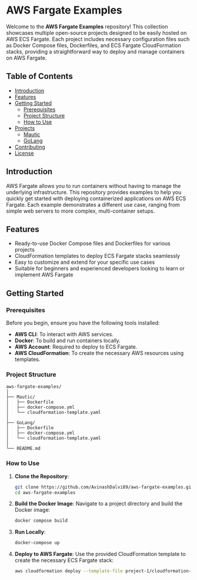 # AWS Fargate Examples

Welcome to the **AWS Fargate Examples** repository! This collection showcases multiple open-source projects designed to be easily hosted on AWS ECS Fargate. Each project includes necessary configuration files such as Docker Compose files, Dockerfiles, and ECS Fargate CloudFormation stacks, providing a straightforward way to deploy and manage containers on AWS Fargate.

## Table of Contents

- [Introduction](#introduction)
- [Features](#features)
- [Getting Started](#getting-started)
  - [Prerequisites](#prerequisites)
  - [Project Structure](#project-structure)
  - [How to Use](#how-to-use)
- [Projects](#projects)
  - [Mautic](#Mautic)
  - [GoLang](#GoLang) 
- [Contributing](#contributing)
- [License](#license)

## Introduction

AWS Fargate allows you to run containers without having to manage the underlying infrastructure. This repository provides examples to help you quickly get started with deploying containerized applications on AWS ECS Fargate. Each example demonstrates a different use case, ranging from simple web servers to more complex, multi-container setups.

## Features

- Ready-to-use Docker Compose files and Dockerfiles for various projects
- CloudFormation templates to deploy ECS Fargate stacks seamlessly
- Easy to customize and extend for your specific use cases
- Suitable for beginners and experienced developers looking to learn or implement AWS Fargate

## Getting Started

### Prerequisites

Before you begin, ensure you have the following tools installed:

- **AWS CLI**: To interact with AWS services.
- **Docker**: To build and run containers locally.
- **AWS Account**: Required to deploy to ECS Fargate.
- **AWS CloudFormation**: To create the necessary AWS resources using templates.

### Project Structure

```plaintext
aws-fargate-examples/
│
├── Mautic/
│   ├── Dockerfile
│   ├── docker-compose.yml
│   └── cloudformation-template.yaml
│
├── GoLang/
│   ├── Dockerfile
│   ├── docker-compose.yml
│   └── cloudformation-template.yaml
│
└── README.md

```


### How to Use

1. **Clone the Repository**:
    ```bash
    git clone https://github.com/AvinashDalvi89/aws-fargate-examples.git
    cd aws-fargate-examples
    ```

2. **Build the Docker Image**:
    Navigate to a project directory and build the Docker image:
    ```bash
    docker compose build
    ```

3. **Run Locally**:
    ```bash
    docker-compose up
    ```

4. **Deploy to AWS Fargate**:
    Use the provided CloudFormation template to create the necessary ECS Fargate stack:
    ```bash
    aws cloudformation deploy --template-file project-1/cloudformation-template.yaml --stack-name project-1-stack
    ```
